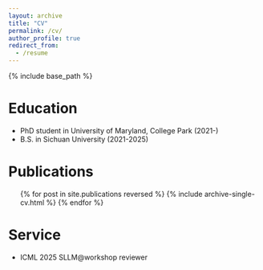 ```yaml
---
layout: archive
title: "CV"
permalink: /cv/
author_profile: true
redirect_from:
  - /resume
---
```


{% include base_path %}

Education
======
* PhD student in University of Maryland, College Park (2021-)
* B.S. in Sichuan University (2021-2025)


Publications
======
  <ul>{% for post in site.publications reversed %}
    {% include archive-single-cv.html %}
  {% endfor %}</ul>
  
  
Service
======
* ICML 2025 SLLM@workshop reviewer
